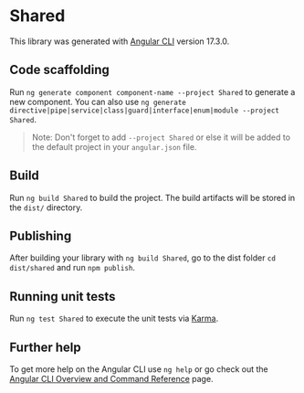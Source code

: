 # Shared

This library was generated with [Angular CLI](https://github.com/angular/angular-cli) version 17.3.0.

## Code scaffolding

Run `ng generate component component-name --project Shared` to generate a new component. You can also use `ng generate directive|pipe|service|class|guard|interface|enum|module --project Shared`.
> Note: Don't forget to add `--project Shared` or else it will be added to the default project in your `angular.json` file. 

## Build

Run `ng build Shared` to build the project. The build artifacts will be stored in the `dist/` directory.

## Publishing

After building your library with `ng build Shared`, go to the dist folder `cd dist/shared` and run `npm publish`.

## Running unit tests

Run `ng test Shared` to execute the unit tests via [Karma](https://karma-runner.github.io).

## Further help

To get more help on the Angular CLI use `ng help` or go check out the [Angular CLI Overview and Command Reference](https://angular.io/cli) page.
